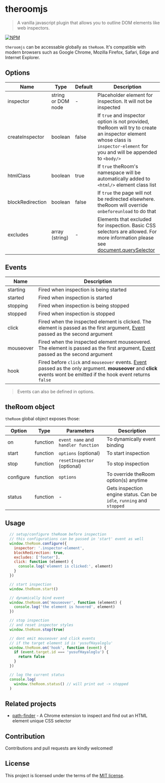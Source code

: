 # theroomjs
> A vanilla javascript plugin that allows you to outline DOM elements like web inspectors.

[![NPM](https://nodei.co/npm/theroomjs.png)](https://nodei.co/npm/theroomjs/)

`theroomjs` can be accessable globally as `theRoom`. It's compatible with modern browsers such as Google Chrome, Mozilla Firefox, Safari, Edge and Internet Explorer.

## Options

| Name              | Type               | Default    | Description                         |
| ---               | ---                | ---        | ---                                 |
| inspector         | string or DOM node | -          | Placeholder element for inspection. It will not be inspected |
| createInspector   | boolean            | false      | If `true` and inspector option is not provided, theRoom will try to create an inspector element whose class is `inspector-element` for you and will be appended to `<body/>` |
| htmlClass         | boolean            | true       | If `true` theRoom's namespace will be automatically added to `<html/>` element class list |
| blockRedirection  | boolean            | false      | If `true` the page will not be redirected elsewhere. theRoom will override `onbeforeunload` to do that |
| excludes          | array (string)     | -          | Elements that excluded for inspection. Basic CSS selectors are allowed. For more information please see [document.querySelector](https://developer.mozilla.org/en-US/docs/Web/API/Document/querySelector) |

## Events

| Name       | Description                                              |
| ---        | ---                                                      |
| starting   | Fired when inspection is being started                   |
| started    | Fired when inspection is started                         |
| stopping   | Fired when inspection is being stopped                   |
| stopped    | Fired when inspection is stopped                         |
| click      | Fired when the inspected element is clicked. The element is passed as the first argument, [Event](https://developer.mozilla.org/en-US/docs/Web/API/MouseEvent) passed as the second argument |
| mouseover  | Fired when the inspected element mouseovered. The element is passed as the first argument, [Event](https://developer.mozilla.org/en-US/docs/Web/API/MouseEvent) passed as the second argument |
| hook       | Fired before `click` and `mouseover` events. [Event](https://developer.mozilla.org/en-US/docs/Web/API/Event) passed as the only argument. **mouseover** and **click** events wont be emitted if the hook event returns `false` |

> Events can also be defined in options.

## theRoom object

`theRoom` global object exposes those:

| Option            | Type     | Parameters                          | Description                                               |
| ---               | ---      | ---                                 | ---                                                       |
| on                | function | `event name` and `handler function` | To dynamically event binding                              |
| start             | function | `options` (optional)                | To start inspection                                       |
| stop              | function | `resetInspector` (optional)         | To stop inspection                                        |
| configure         | function | `options`                           | To override theRoom option(s) anytime                     |
| status            | function | -                                   | Gets inspection engine status. Can be `idle`, `running` and `stopped` |

## Usage

```javascript
  // setup/configure theRoom before inspection
  // this configurations can be passed in 'start' event as well
  window.theRoom.configure({
    inspector: '.inspector-element',
    blockRedirection: true,
    excludes: ['footer'],
    click: function (element) {
      console.log('element is clicked:', element)
    }
  })

  // start inspection
  window.theRoom.start()

  // dynamically bind event
  window.theRoom.on('mouseover', function (element) {
    console.log('the element is hovered', element)
  })

  // stop inspection
  // and reset inspector styles
  window.theRoom.stop(true)

  // dont emit mouseover and click events
  // if the target element id is 'yusufHayaloglu'
  window.theRoom.on('hook', function (event) {
    if (event.target.id === 'yusufHayaloglu') {
      return false
    }
  })

  // log the current status
  console.log(
    window.theRoom.status() // will print out -> stopped
  )
```

## Related projects
- [path-finder](https://github.com/hsynlms/path-finder) - A Chrome extension to inspect and find out an HTML element unique CSS selector

## Contribution
Contributions and pull requests are kindly welcomed!

## License
This project is licensed under the terms of the [MIT license](https://github.com/hsynlms/theroomjs/blob/master/LICENSE).
